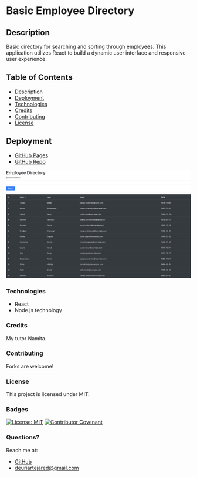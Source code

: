 # Basic Employee Directory
## Description
Basic directory for searching and sorting through employees. This application utilizes React to build a dynamic user interface and responsive user experience.


## Table of Contents
- [Description](#Description)
- [Deployment](#Deployment)
- [Technologies](#Technologies)
- [Credits](#Credits)
- [Contributing](#Contributing)
- [License](#License)
  

## Deployment
- [GitHub Pages](https://jareddeuriarte.github.io/employee-directory/)
- [GitHub Repo](https://github.com/jareddeuriarte/employee-directory)
  

![app landing page](images/screenshot1.png)
  

### Technologies
- React
- Node.js technology


### Credits  
My tutor Namita.

### Contributing
Forks are welcome!

### License 
This project is licensed under MIT.

### Badges
[![License: MIT](https://img.shields.io/badge/License-MIT-yellow.svg)](https://opensource.org/licenses/MIT)
[![Contributor Covenant](https://img.shields.io/badge/Contributor%20Covenant-2.0-4baaaa.svg)](code_of_conduct.md)


### Questions?
Reach me at:
- [GitHub](https://github.com/jareddeuriarte)
- deuriartejared@gmail.com

